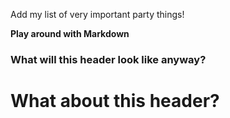 Add my list of very important party things!

**Play around with Markdown**

### What will this header look like anyway?

# What about this header?
